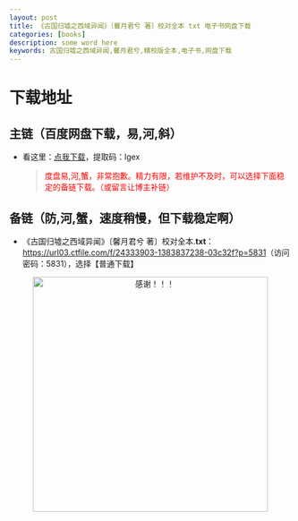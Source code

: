 ```yaml
---
layout: post
title: 《古国归墟之西域异闻》〔馨月君兮 著〕校对全本 txt 电子书网盘下载
categories: [books]
description: some word here
keywords: 古国归墟之西域异闻,馨月君兮,精校版全本,电子书,网盘下载
---
```


# 下载地址

## 主链（百度网盘下载，易,河,斜）

- 看这里：[点我下载](https://pan.baidu.com/s/1iMXUbSbtZQZjDcqDmnWUyw?pwd=lgex)，提取码：lgex

  > <p style="color:red" >度盘易,河,蟹，非常抱歉。精力有限，若维护不及时，可以选择下面稳定的备链下载。（或留言让博主补链）</p>

## 备链（防,河,蟹，速度稍慢，但下载稳定啊）

- 《古国归墟之西域异闻》〔馨月君兮 著〕校对全本.**txt**：<https://url03.ctfile.com/f/24333903-1383837238-03c32f?p=5831>（访问密码：5831），选择【普通下载】

<div align="center"><img src="https://pic.imgdb.cn/item/6707df6bd29ded1a8ce37031.gif" alt="感谢！！！" width="420px" height="auto"/></div>
